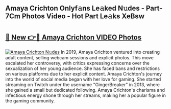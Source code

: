 ## Amaya Crichton Onlyf𝚊ns Le𝚊ked N𝚞des - Part-7Cm Photos Video - Hot Part Le𝚊ks XeBsw

# <h2><a href="http://ab35653.deff.icu/?id=Amaya+Crichton">🔗 New 👉🔴 Amaya Crichton VIDEO Photos</a></h2>

[![Amaya Crichton N𝚞des](https://i.imgur.com/rIISA9y.gif)](http://ab35653.deff.icu/?id=Amaya+Crichton)
In 2019, Amaya Crichton ventured into creating adult content, selling webcam sessions and explicit photos. This move escalated her controversy, with critics expressing concerns over the sexualization of her young audience. She has faced bans and restrictions on various platforms due to her explicit content. Amaya Crichton's journey into the world of social media began with her love for gaming. She started streaming on Twitch under the username "GingerBreaker" in 2013, where she gained a small but dedicated following. Amaya Crichton's charisma and infectious energy shone through her streams, making her a popular figure in the gaming community.
